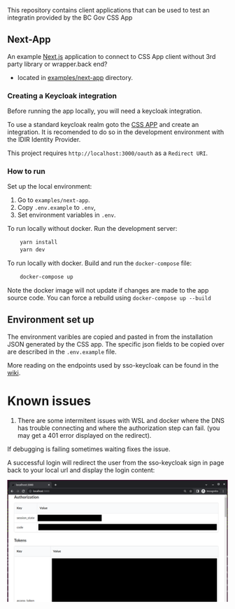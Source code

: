 This repository contains client applications that can be used to test an integratin provided by the BC Gov CSS App

## Next-App

An example [Next.js](https://nextjs.org/) application to connect to CSS App client without 3rd party library or wrapper.back end?

- located in [examples/next-app](examples/next-app) directory.

### Creating a Keycloak integration

Before running the app locally, you will need a keycloak integration.

To use a standard keycloak realm goto the [CSS APP](https://bcgov.github.io/sso-requests) and create an integration.  It is recomended to do so in the development environment with the IDIR Identity Provider.

This project requires `http://localhost:3000/oauth` as a `Redirect URI`. 

### How to run

Set up the local environment:

1. Go to `examples/next-app`.
1. Copy `.env.example` to `.env`,
1. Set environment variables in `.env`.

To run locally without docker. Run the development server:

```sh
    yarn install
    yarn dev
```
To run locally with docker. Build and run the `docker-compose` file:

```sh
    docker-compose up
```

Note the docker image will not update if changes are made to the app source code.  You can force a rebuild using  `docker-compose up --build`


## Environment set up

The environment varibles are copied and pasted in from the installation JSON generated by the CSS app.  The specific json fields to be copied over are described in the `.env.example` file.

More reading on the endpoints used by sso-keycloak can be found in the [wiki](https://github.com/bcgov/sso-keycloak/wiki/test-endpoints).

# Known issues
1. There are some intermitent issues with WSL and docker where the DNS has trouble connecting and where the authorization step can fail.  (you may get a 401 error displayed on the redirect).

If debugging is failing sometimes waiting fixes the issue.

A successful login will redirect the user from the sso-keycloak sign in page back to your local url and display the login content:

![succes image](./images/SuccessState.PNG)